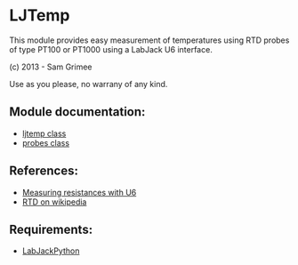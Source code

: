 LJTemp
======

This module provides easy measurement of temperatures using RTD probes of type PT100 or PT1000 using a LabJack U6 interface.

(c) 2013 - Sam Grimee

Use as you please, no warrany of any kind.

Module documentation:
--------------------

- [ljtemp class](http://htmlpreview.github.io/?https://github.com/Malt-a-bars/ljtemp/blob/master/src/ljtemp.html)
- [probes class](http://htmlpreview.github.io/?https://github.com/Malt-a-bars/ljtemp/blob/master/src/probes.html)


References:
-----------
* [Measuring resistances with U6](http://labjack.com/support/u6/users-guide/2.5)
* [RTD on wikipedia](http://en.wikipedia.org/wiki/Resistance_thermometer#Two-wire_configuration)

Requirements:
-------------
* [LabJackPython](https://github.com/labjack/LabJackPython)


